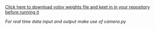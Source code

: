 
[Click here to download yolov weights file and keet in in your repository before running it](https://pjreddie.com/darknet/yolo/)



*For real time data input and output make use of camera.py*
